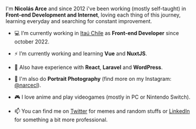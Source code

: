 I'm **Nicolás Arce** and since 2012 i've been working (mostly self-taught) in **Front-end Development and Internet**, loving each thing of this journey, learning everyday and searching for constant improvement.


- 💻 I’m currently working in [Itaú Chile](https://ww2.itau.cl/personas) as **Front-end Developer** since october 2022.
- ⚡ I’m currently working and learning **Vue** and **NuxtJS**.
- 🌱 Also have experience with **React**, **Laravel** and **WordPress**.

- 📸 I'm also do **Portrait Photography** (find more on my Instagram: [@narcecl](https://www.instagram.com/narcecl/)).
- 🎮 I love anime and play videogames (mostly in PC or Nintendo Switch).

- 📫 You can find me on [Twitter](https://www.twitter.com/narcecl) for memes and random stuffs or [LinkedIn](https://www.linkedin.com/in/narcecl) for something a bit more professional.
